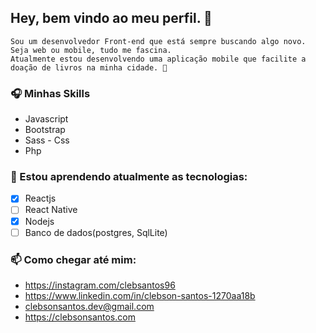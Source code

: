 ## Hey, bem vindo ao meu perfil.  👋

```
Sou um desenvolvedor Front-end que está sempre buscando algo novo. Seja web ou mobile, tudo me fascina. 
Atualmente estou desenvolvendo uma aplicação mobile que facilite a doação de livros na minha cidade. 📘

```
### 🎧 Minhas Skills
- Javascript
- Bootstrap 
- Sass - Css
- Php
<!-- ### 🎬 Estou trabalhando atualmente como Auxliar admministrativo Junior --> 
###  💾 Estou aprendendo atualmente as tecnologias:
-  [x] Reactjs
-  [ ] React Native
-  [x] Nodejs
-  [ ] Banco de dados(postgres, SqlLite)

### 📫 Como chegar até mim:
- https://instagram.com/clebsantos96
- https://www.linkedin.com/in/clebson-santos-1270aa18b
- clebsonsantos.dev@gmail.com
- https://clebsonsantos.com






